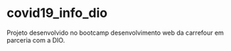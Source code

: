 # covid19_info_dio
Projeto desenvolvido no bootcamp desenvolvimento web da carrefour em parceria com a DIO.
